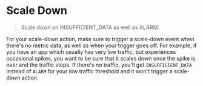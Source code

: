 # Scale Down

> Scale down on INSUFFICIENT_DATA as well as ALARM.

For your scale-down action, make sure to trigger a scale-down event when there's no metric data, as well as when your trigger goes off. For example, if you have an app which usually has very low traffic, but experiences occasional spikes, you want to be sure that it scales down once the spike is over and the traffic stops. If there's no traffic, you'll get `INSUFFICIENT_DATA` instead of `ALARM` for your low traffic threshold and it won't trigger a scale-down action.
